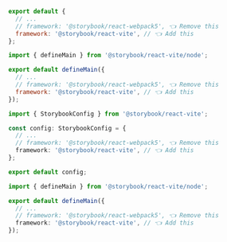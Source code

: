 ```js filename=".storybook/main.js" renderer="react" language="js" tabTitle="CSF 3"
export default {
  // ...
  // framework: '@storybook/react-webpack5', 👈 Remove this
  framework: '@storybook/react-vite', // 👈 Add this
};
```

```js filename=".storybook/main.js" renderer="react" language="js" tabTitle="CSF Factory 🧪"
import { defineMain } from '@storybook/react-vite/node';

export default defineMain({
  // ...
  // framework: '@storybook/react-webpack5', 👈 Remove this
  framework: '@storybook/react-vite', // 👈 Add this
});
```

```ts filename=".storybook/main.ts" renderer="react" language="ts" tabTitle="CSF 3"
import { StorybookConfig } from '@storybook/react-vite';

const config: StorybookConfig = {
  // ...
  // framework: '@storybook/react-webpack5', 👈 Remove this
  framework: '@storybook/react-vite', // 👈 Add this
};

export default config;
```

```ts filename=".storybook/main.ts" renderer="react" language="ts" tabTitle="CSF Factory 🧪"
import { defineMain } from '@storybook/react-vite/node';

export default defineMain({
  // ...
  // framework: '@storybook/react-webpack5', 👈 Remove this
  framework: '@storybook/react-vite', // 👈 Add this
});
```
